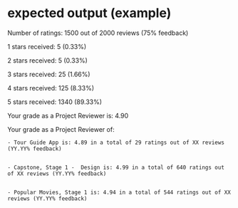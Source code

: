 # expected output (example)

Number of ratings: 1500 out of 2000 reviews (75% feedback)

1 stars received: 5 (0.33%)

2 stars received: 5 (0.33%)

3 stars received: 25 (1.66%)

4 stars received: 125 (8.33%)

5 stars received: 1340 (89.33%)

Your grade as a Project Reviewer is: 4.90


Your grade as a Project Reviewer of:

    
    - Tour Guide App is: 4.89 in a total of 29 ratings out of XX reviews (YY.YY% feedback)


    - Capstone, Stage 1 -  Design is: 4.99 in a total of 640 ratings out of XX reviews (YY.YY% feedback)


    - Popular Movies, Stage 1 is: 4.94 in a total of 544 ratings out of XX reviews (YY.YY% feedback)

